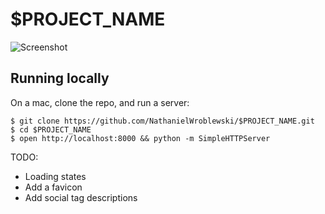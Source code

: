 $PROJECT_NAME
===

![Screenshot](https://raw.githubusercontent.com/NathanielWroblewski/$PROJECT_NAME/master/public/images/screenshot.png)

Running locally
---

On a mac, clone the repo, and run a server:

```
$ git clone https://github.com/NathanielWroblewski/$PROJECT_NAME.git
$ cd $PROJECT_NAME
$ open http://localhost:8000 && python -m SimpleHTTPServer
```

TODO:
  - Loading states
  - Add a favicon
  - Add social tag descriptions

